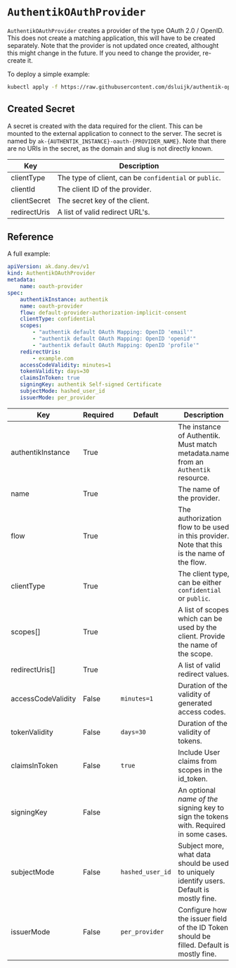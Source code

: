 # `AuthentikOAuthProvider`

`AuthentikOAuthProvider` creates a provider of the type OAuth 2.0 / OpenID.
This does not create a matching application, this will have to be created separately.
Note that the provider is not updated once created, althought this might change in the future.
If you need to change the provider, re-create it.

To deploy a simple example:

```bash
kubectl apply -f https://raw.githubusercontent.com/dsluijk/authentik-operator/main/docs/authentik-provider-oauth.yaml
```

## Created Secret

A secret is created with the data required for the client.
This can be mounted to the external application to connect to the server.
The secret is named by `ak-{AUTHENTIK_INSTANCE}-oauth-{PROVIDER_NAME}`.
Note that there are no URIs in the secret, as the domain and slug is not directly known.

| Key          | Description                                            |
| ------------ | ------------------------------------------------------ |
| clientType   | The type of client, can be `confidential` or `public`. |
| clientId     | The client ID of the provider.                         |
| clientSecret | The secret key of the client.                          |
| redirectUris | A list of valid redirect URL's.                        |

## Reference

A full example:

```yaml
apiVersion: ak.dany.dev/v1
kind: AuthentikOAuthProvider
metadata:
    name: oauth-provider
spec:
    authentikInstance: authentik
    name: oauth-provider
    flow: default-provider-authorization-implicit-consent
    clientType: confidential
    scopes:
        - "authentik default OAuth Mapping: OpenID 'email'"
        - "authentik default OAuth Mapping: OpenID 'openid'"
        - "authentik default OAuth Mapping: OpenID 'profile'"
    redirectUris:
        - example.com
    accessCodeValidity: minutes=1
    tokenValidity: days=30
    claimsInToken: true
    signingKey: authentik Self-signed Certificate
    subjectMode: hashed_user_id
    issuerMode: per_provider
```

| Key                | Required | Default          | Description                                                                                 |
| ------------------ | -------- | ---------------- | ------------------------------------------------------------------------------------------- |
| authentikInstance  | True     |                  | The instance of Authentik. Must match metadata.name from an `Authentik` resource.           |
| name               | True     |                  | The name of the provider.                                                                   |
| flow               | True     |                  | The authorization flow to be used in this provider. Note that this is the name of the flow. |
| clientType         | True     |                  | The client type, can be either `confidential` or `public`.                                  |
| scopes[]           | True     |                  | A list of scopes which can be used by the client. Provide the name of the scope.            |
| redirectUris[]     | True     |                  | A list of valid redirect values.                                                            |
| accessCodeValidity | False    | `minutes=1`      | Duration of the validity of generated access codes.                                         |
| tokenValidity      | False    | `days=30`        | Duration of the validity of tokens.                                                         |
| claimsInToken      | False    | `true`           | Include User claims from scopes in the id_token.                                            |
| signingKey         | False    |                  | An optional _name of the_ signing key to sign the tokens with. Required in some cases.      |
| subjectMode        | False    | `hashed_user_id` | Subject more, what data should be used to uniquely identify users. Default is mostly fine.  |
| issuerMode         | False    | `per_provider`   | Configure how the issuer field of the ID Token should be filled. Default is mostly fine.    |
